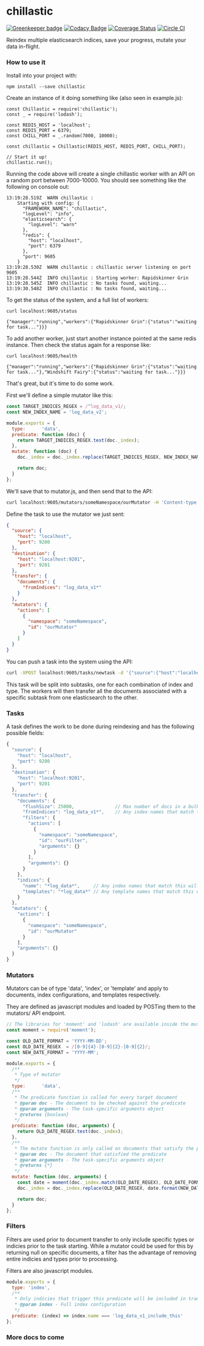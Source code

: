 # chillastic

[![Greenkeeper badge](https://badges.greenkeeper.io/groupby/chillastic.svg)](https://greenkeeper.io/)
[![Codacy Badge](https://api.codacy.com/project/badge/Grade/636e4a8ac9bd43fab11f33e83061044e)](https://www.codacy.com/app/GroupByInc/chillastic?utm_source=github.com&amp;utm_medium=referral&amp;utm_content=groupby/chillastic&amp;utm_campaign=Badge_Grade) [![Coverage Status](https://coveralls.io/repos/github/groupby/chillastic/badge.svg?branch=master)](https://coveralls.io/github/groupby/chillastic?branch=master) [![Circle CI](https://circleci.com/gh/groupby/chillastic.svg?style=svg)](https://circleci.com/gh/groupby/chillastic)

Reindex multiple elasticsearch indices, save your progress, mutate your data in-flight.

### How to use it
Install into your project with:
```
npm install --save chillastic
```

Create an instance of it doing something like (also seen in example.js):
```
const Chillastic = require('chillastic');
const _ = require('lodash');

const REDIS_HOST = 'localhost';
const REDIS_PORT = 6379;
const CHILL_PORT = _.random(7000, 10000);

const chillastic = Chillastic(REDIS_HOST, REDIS_PORT, CHILL_PORT);

// Start it up!
chillastic.run();
```

Running the code above will create a single chillastic worker with an API on a random port between 7000-10000. You should see something like the following on console out:
```
13:19:28.519Z  WARN chillastic : 
    Starting with config: {
      "FRAMEWORK_NAME": "chillastic",
      "logLevel": "info",
      "elasticsearch": {
        "logLevel": "warn"
      },
      "redis": {
        "host": "localhost",
        "port": 6379
      },
      "port": 9605
    }
13:19:28.530Z  WARN chillastic : chillastic server listening on port 9605
13:19:28.544Z  INFO chillastic : Starting worker: Rapidskinner Grin
13:19:28.545Z  INFO chillastic : No tasks found, waiting...
13:19:30.548Z  INFO chillastic : No tasks found, waiting...
```

To get the status of the system, and a full list of workers:
```
curl localhost:9605/status

{"manager":"running","workers":{"Rapidskinner Grin":{"status":"waiting for task..."}}}
```

To add another worker, just start another instance pointed at the same redis instance. Then check the status again for a response like:
```
curl localhost:9605/health

{"manager":"running","workers":{"Rapidskinner Grin":{"status":"waiting for task..."},"Windshift Fairy":{"status":"waiting for task..."}}}
```

That's great, but it's time to do some work.
 
First we'll define a simple mutator like this: 
```javascript
const TARGET_INDICES_REGEX = /^log_data_v1/;
const NEW_INDEX_NAME = 'log_data_v2';

module.exports = {
  type:      'data',
  predicate: function (doc) {
    return TARGET_INDICES_REGEX.test(doc._index);
  },
  mutate: function (doc) {
    doc._index = doc._index.replace(TARGET_INDICES_REGEX, NEW_INDEX_NAME);

    return doc;
  }
};
```

We'll save that to mutator.js, and then send that to the API:
```bash
curl localhost:9605/mutators/someNamespace/ourMutator -H 'Content-type: text/plain' --data-binary '@mutator.js'
```

Define the task to use the mutator we just sent:
```json
{
  "source": {
    "host": "localhost",
    "port": 9200
  },
  "destination": {
    "host": "localhost:9201",
    "port": 9201
  },
  "transfer": {
    "documents": {
      "fromIndices": "log_data_v1*"
    }
  },
  "mutators": {
    "actions": [
      {
        "namespace": "someNamespace",
        "id": "ourMutator"
      }
    ]
  }
}
```

You can push a task into the system using the API:
```bash
curl -XPOST localhost:9605/tasks/newtask -d '{"source":{"host":"localhost","port":9200},"destination":{"host":"localhost:9201","port":9201},"transfer":{"documents":{"fromIndices":"log_data_v1*"}},"mutators":{"actions":[{"namespace":"someNamespace","id":"ourMutator"}]}}'
```

This task will be split into subtasks, one for each combination of index and type. The workers will then transfer all the documents associated with a specific subtask from one elasticsearch to the other.

### Tasks
A task defines the work to be done during reindexing and has the following possible fields:

```javascript
{
  "source": {
    "host": "localhost",
    "port": 9200
  },
  "destination": {
    "host": "localhost:9201",
    "port": 9201
  },
  "transfer": {
    "documents": {
      "flushSize": 25000,               // Max number of docs in a bulk operation
      "fromIndices": "log_data_v1*",    // Any index names that match this will have their docs transferred
      "filters": {
        "actions": [
          {
            "namespace": "someNamespace",
            "id": "ourFilter",
            "arguments": {}
          }
        ],
        "arguments": {}
      }
    },
    "indices": {
      "name": "*log_data*",     // Any index names that match this will have their settings, mappings, aliases copied
      "templates": "*log_data*" // Any template names that match this will be copied
    }
  },
  "mutators": {
    "actions": [
      {
        "namespace": "someNamespace",
        "id": "ourMutator"
      }
    ],
    "arguments": {}
  }
}
```

### Mutators
Mutators can be of type 'data', 'index', or 'template' and apply to documents, index configurations, and templates respectively.

They are defined as javascript modules and loaded by POSTing them to the mutators/ API endpoint.

```javascript
// The libraries for 'moment' and 'lodash' are available inside the mutator definition
const moment = require('moment');

const OLD_DATE_FORMAT = 'YYYY-MM-DD';
const OLD_DATE_REGEX  = /[0-9]{4}-[0-9]{2}-[0-9]{2}/;
const NEW_DATE_FORMAT = 'YYYY-MM';

module.exports = {
  /**
   * Type of mutator
   */
  type:      'data',
  /**
   * The predicate function is called for every target document
   * @param doc - The document to be checked against the predicate
   * @param arguments - The task-specific arguments object
   * @returns {boolean}
   */
  predicate: function (doc, arguments) {
    return OLD_DATE_REGEX.test(doc._index);
  },
  /**
   * The mutate function is only called on documents that satisfy the predicate
   * @param doc - The document that satisfied the predicate
   * @param arguments - The task-specific arguments object
   * @returns {*}
   */
  mutate: function (doc, arguments) {
    const date = moment(doc._index.match(OLD_DATE_REGEX), OLD_DATE_FORMAT);
    doc._index = doc._index.replace(OLD_DATE_REGEX, date.format(NEW_DATE_FORMAT));

    return doc;
  }
};
```

### Filters
Filters are used prior to document transfer to only include specific types or indicies prior to the task starting. While a mutator could be used for this by returning null on specific documents, a filter has the advantage of removing entire indicies and types prior to processing.

Filters are also javascript modules.

```javascript
module.exports = {
  type: 'index',
  /**
   * Only indicies that trigger this predicate will be included in transfer
   * @param index - Full index configuration
   */
  predicate: (index) => index.name === 'log_data_v1_include_this'
};
```


### More docs to come
